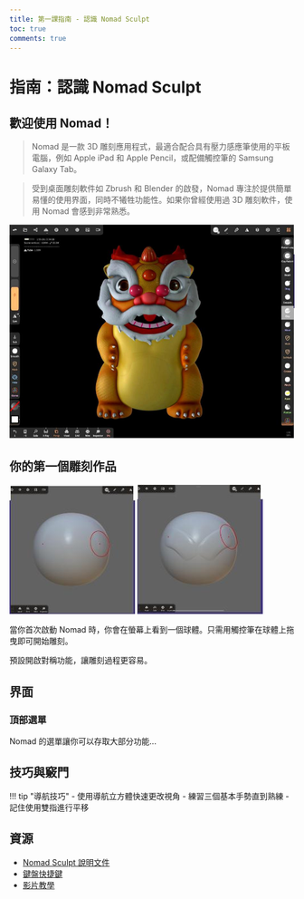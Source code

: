 ```yaml
---
title: 第一課指南 - 認識 Nomad Sculpt
toc: true
comments: true
---
```


# **指南：認識 Nomad Sculpt**

## **歡迎使用 Nomad！**

> Nomad 是一款 3D 雕刻應用程式，最適合配合具有壓力感應筆使用的平板電腦，例如 Apple iPad 和 Apple Pencil，或配備觸控筆的 Samsung Galaxy Tab。

> 受到桌面雕刻軟件如 Zbrush 和 Blender 的啟發，Nomad 專注於提供簡單易懂的使用界面，同時不犧牲功能性。如果你曾經使用過 3D 雕刻軟件，使用 Nomad 會感到非常熟悉。

![Nomad Sculpt](images/1.jpg)

## **你的第一個雕刻作品**

![練習 1](images/2.jpg)
![練習 2](images/3.jpg)

當你首次啟動 Nomad 時，你會在螢幕上看到一個球體。只需用觸控筆在球體上拖曳即可開始雕刻。

預設開啟對稱功能，讓雕刻過程更容易。

## **界面**

### 頂部選單
Nomad 的選單讓你可以存取大部分功能...

## 技巧與竅門

!!! tip "導航技巧"
    - 使用導航立方體快速更改視角
    - 練習三個基本手勢直到熟練
    - 記住使用雙指進行平移

## 資源

- [Nomad Sculpt 說明文件](resources/docs.pdf)
- [鍵盤快捷鍵](resources/shortcuts.pdf)
- [影片教學](resources/tutorials.pdf) 